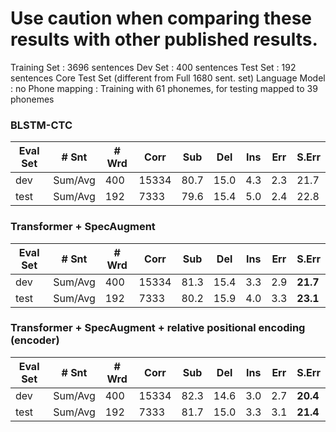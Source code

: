 # Use caution when comparing these results with other published results.
Training Set   : 3696 sentences
Dev Set        : 400 sentences
Test Set       : 192 sentences Core Test Set (different from Full 1680 sent. set)
Language Model : no
Phone mapping  : Training with 61 phonemes, for testing mapped to 39 phonemes


### BLSTM-CTC
| Eval Set | # Snt | # Wrd | Corr | Sub | Del | Ins | Err | S.Err |
| -------- | ----- | ----- | ---- | --- | --- | --- | --- | ----- |
|dev|Sum/Avg|400|15334|80.7|15.0|4.3|2.3|21.7|99.3|
|test|Sum/Avg|192|7333|79.6|15.4|5.0|2.4|22.8|99.5|

### Transformer + SpecAugment
| Eval Set | # Snt | # Wrd | Corr | Sub | Del | Ins | Err | S.Err |
| -------- | ----- | ----- | ---- | --- | --- | --- | --- | ----- |
|dev|Sum/Avg|400|15334|81.3|15.4|3.3|2.9|**21.7**|99.8|
|test|Sum/Avg|192|7333|80.2|15.9|4.0|3.3|**23.1**|100.0|

### Transformer + SpecAugment + relative positional encoding (encoder)
| Eval Set | # Snt | # Wrd | Corr | Sub | Del | Ins | Err | S.Err |
| -------- | ----- | ----- | ---- | --- | --- | --- | --- | ----- |
|dev|Sum/Avg|400|15334|82.3|14.6|3.0|2.7|**20.4**|99.5|
|test|Sum/Avg|192|7333|81.7|15.0|3.3|3.1|**21.4**|98.4|
